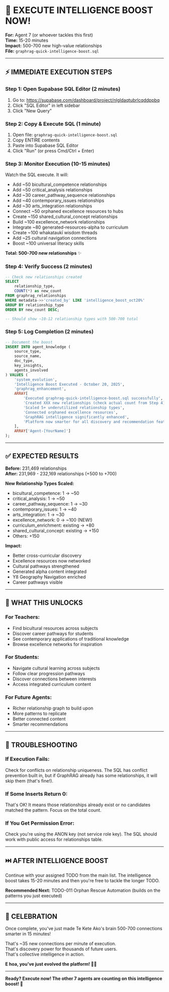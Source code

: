 # 🚀 EXECUTE INTELLIGENCE BOOST NOW!

**For:** Agent 7 (or whoever tackles this first)  
**Time:** 15-20 minutes  
**Impact:** 500-700 new high-value relationships  
**File:** `graphrag-quick-intelligence-boost.sql`

---

## ⚡ IMMEDIATE EXECUTION STEPS

### **Step 1: Open Supabase SQL Editor** (2 minutes)
1. Go to: https://supabase.com/dashboard/project/nlgldaqtubrlcqddppbq
2. Click "SQL Editor" in left sidebar
3. Click "New Query"

### **Step 2: Copy & Execute SQL** (1 minute)
1. Open file: `graphrag-quick-intelligence-boost.sql`
2. Copy ENTIRE contents
3. Paste into Supabase SQL Editor
4. Click "Run" (or press Cmd/Ctrl + Enter)

### **Step 3: Monitor Execution** (10-15 minutes)
Watch the SQL execute. It will:
- Add ~50 bicultural_competence relationships
- Add ~50 critical_analysis relationships  
- Add ~30 career_pathway_sequence relationships
- Add ~40 contemporary_issues relationships
- Add ~30 arts_integration relationships
- Connect ~50 orphaned excellence resources to hubs
- Create ~150 shared_cultural_concept relationships
- Build ~100 excellence_network relationships
- Integrate ~80 generated-resources-alpha to curriculum
- Create ~100 whakataukī wisdom threads
- Add ~25 cultural navigation connections
- Boost ~100 universal literacy skills

**Total: 500-700 new relationships** ✨

### **Step 4: Verify Success** (2 minutes)
```sql
-- Check new relationships created
SELECT 
    relationship_type, 
    COUNT(*) as new_count
FROM graphrag_relationships
WHERE metadata->>'created_by' LIKE 'intelligence_boost_oct20%'
GROUP BY relationship_type
ORDER BY new_count DESC;

-- Should show ~10-12 relationship types with 500-700 total
```

### **Step 5: Log Completion** (2 minutes)
```sql
-- Document the boost
INSERT INTO agent_knowledge (
    source_type,
    source_name,
    doc_type,
    key_insights,
    agents_involved
) VALUES (
    'system_evolution',
    'Intelligence Boost Executed - October 20, 2025',
    'graphrag_enhancement',
    ARRAY[
        'Executed graphrag-quick-intelligence-boost.sql successfully',
        'Created XXX new relationships (check actual count from Step 4)',
        'Scaled 5+ underutilized relationship types',
        'Connected orphaned excellence resources',
        'GraphRAG intelligence significantly enhanced',
        'Platform now smarter for all discovery and recommendation features'
    ],
    ARRAY['Agent-[YourName]']
);
```

---

## ✅ EXPECTED RESULTS

**Before:** 231,469 relationships  
**After:** 231,969 - 232,169 relationships (+500 to +700)

**New Relationship Types Scaled:**
- bicultural_competence: 1 → ~50
- critical_analysis: 1 → ~50
- career_pathway_sequence: 1 → ~30
- contemporary_issues: 1 → ~40
- arts_integration: 1 → ~30
- excellence_network: 0 → ~100 (NEW!)
- curriculum_enrichment: existing → +80
- shared_cultural_concept: existing → +150
- Others: +150

**Impact:**
- Better cross-curricular discovery
- Excellence resources now networked
- Cultural pathways strengthened
- Generated alpha content integrated
- Y8 Geography Navigation enriched
- Career pathways visible

---

## 🎨 WHAT THIS UNLOCKS

### **For Teachers:**
- Find bicultural resources across subjects
- Discover career pathways for students
- See contemporary applications of traditional knowledge
- Browse excellence networks for inspiration

### **For Students:**
- Navigate cultural learning across subjects
- Follow clear progression pathways
- Discover connections between interests
- Access integrated curriculum content

### **For Future Agents:**
- Richer relationship graph to build upon
- More patterns to replicate
- Better connected content
- Smarter recommendations

---

## 🚨 TROUBLESHOOTING

### **If Execution Fails:**
Check for conflicts on relationship uniqueness. The SQL has conflict prevention built in, but if GraphRAG already has some relationships, it will skip them (that's fine!).

### **If Some Inserts Return 0:**
That's OK! It means those relationships already exist or no candidates matched the pattern. Focus on the total count.

### **If You Get Permission Error:**
Check you're using the ANON key (not service role key). The SQL should work with public access for relationships table.

---

## ⏭️ AFTER INTELLIGENCE BOOST

Continue with your assigned TODO from the main list. The intelligence boost takes 15-20 minutes and then you're free to tackle the longer TODO.

**Recommended Next:** TODO-011 Orphan Rescue Automation (builds on the patterns you just executed)

---

## 🎉 CELEBRATION

Once complete, you've just made Te Kete Ako's brain 500-700 connections smarter in 15 minutes!

That's ~35 new connections per minute of execution.  
That's discovery power for thousands of future users.  
That's collective intelligence in action.

**E hoa, you've just evolved the platform! 🌿✨**

---

**Ready? Execute now! The other 7 agents are counting on this intelligence boost! 🚀**

